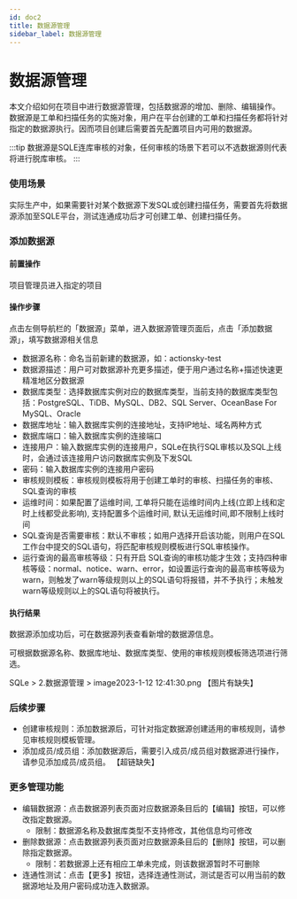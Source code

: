 ```yaml
---
id: doc2
title: 数据源管理
sidebar_label: 数据源管理
---
```


# 数据源管理
本文介绍如何在项目中进行数据源管理，包括数据源的增加、删除、编辑操作。
数据源是工单和扫描任务的实施对象，用户在平台创建的工单和扫描任务都将针对指定的数据源执行。因而项目创建后需要首先配置项目内可用的数据源。

:::tip
数据源是SQLE连库审核的对象，任何审核的场景下若可以不选数据源则代表将进行脱库审核。
:::

### 使用场景
实际生产中，如果需要针对某个数据源下发SQL或创建扫描任务，需要首先将数据源添加至SQLE平台，测试连通成功后才可创建工单、创建扫描任务。

### 添加数据源
#### 前置操作
项目管理员进入指定的项目

#### 操作步骤
点击左侧导航栏的「数据源」菜单，进入数据源管理页面后，点击「添加数据源」，填写数据源相关信息

* 数据源名称：命名当前新建的数据源，如：actionsky-test
* 数据源描述：用户可对数据源补充更多描述，便于用户通过名称+描述快速更精准地区分数据源
* 数据库类型：选择数据库实例对应的数据库类型，当前支持的数据库类型包括：PostgreSQL、TiDB、MySQL、DB2、SQL Server、OceanBase For MySQL、Oracle
* 数据库地址：输入数据库实例的连接地址，支持IP地址、域名两种方式
* 数据库端口：输入数据库实例的连接端口
* 连接用户：输入数据库实例的连接用户，SQLe在执行SQL审核以及SQL上线时，会通过该连接用户访问数据库实例及下发SQL
* 密码：输入数据库实例的连接用户密码
* 审核规则模板：审核规则模板将用于创建工单时的审核、扫描任务的审核、SQL查询的审核
* 运维时间：如果配置了运维时间, 工单将只能在运维时间内上线(立即上线和定时上线都受此影响), 支持配置多个运维时间, 默认无运维时间,即不限制上线时间
* SQL查询是否需要审核：默认不审核；如用户选择开启该功能，则用户在SQL工作台中提交的SQL语句，将匹配审核规则模板进行SQL审核操作。
* 运行查询的最高审核等级：只有开启 SQL查询的审核功能才生效；支持四种审核等级：normal、notice、warn、error，如设置运行查询的最高审核等级为warn，则触发了warn等级规则以上的SQL语句将报错，并不予执行；未触发warn等级规则以上的SQL语句将被执行。

#### 执行结果
数据源添加成功后，可在数据源列表查看新增的数据源信息。

可根据数据源名称、数据库地址、数据库类型、使用的审核规则模板筛选项进行筛选。

SQLe > 2.数据源管理 > image2023-1-12 12:41:30.png
【图片有缺失】

### 后续步骤
* 创建审核规则：添加数据源后，可针对指定数据源创建适用的审核规则，请参见审核规则模板管理。
* 添加成员/成员组：添加数据源后，需要引入成员/成员组对数据源进行操作，请参见添加成员/成员组。
【超链缺失】

### 更多管理功能
* 编辑数据源：点击数据源列表页面对应数据源条目后的【编辑】按钮，可以修改指定数据源。
    * 限制：数据源名称及数据库类型不支持修改，其他信息均可修改
* 删除数据源：点击数据源列表页面对应数据源条目后的【删除】按钮，可以删除指定数据源。
    * 限制：若数据源上还有相应工单未完成，则该数据源暂时不可删除
* 连通性测试：点击【更多】按钮，选择连通性测试，测试是否可以用当前的数据源地址及用户密码成功连入数据源。


